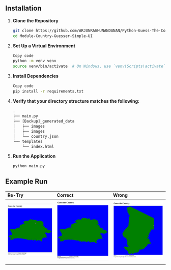 
## Installation

1. **Clone the Repository**

   ```bash
   git clone https://github.com/ARJUNRAGHUNANDANAN/Python-Guess-The-Country-Game.git
   cd Module-Country-Guesser-Simple-UI
   ```

2. **Set Up a Virtual Environment**

    ```bash
    Copy code
    python -m venv venv
    source venv/bin/activate  # On Windows, use `venv\Scripts\activate`
    ```

3. **Install Dependencies**

    ```bash
    Copy code
    pip install -r requirements.txt
    ```

4. **Verify that your directory structure matches the following:**

    ```
    .
    ├── main.py
    ├── [Backup]_generated_data
    │   ├── images
    │   ├── images
    │   └── country.json
    └── templates
        └── index.html
    ```

5. **Run the Application**

    ```
    python main.py
    ```

## Example Run


| Re-Try  | Correct | Wrong |
|:----|:------|:-------|
| ![Retry](output_sample/attempt-retry.jpg) | ![Correct](output_sample/attempt-correct.jpg) |![Wrong](output_sample/attempt-wrong.jpg) |
|                |                 |